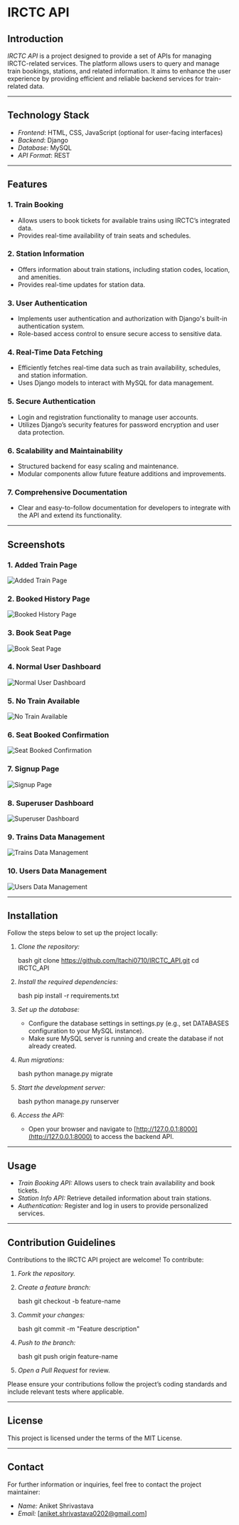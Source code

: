 # IRCTC API

## Introduction

*IRCTC API* is a project designed to provide a set of APIs for managing IRCTC-related services. The platform allows users to query and manage train bookings, stations, and related information. It aims to enhance the user experience by providing efficient and reliable backend services for train-related data.

---

## Technology Stack

- *Frontend*: HTML, CSS, JavaScript (optional for user-facing interfaces)
- *Backend*: Django
- *Database*: MySQL
- *API Format*: REST

---

## Features

### 1. Train Booking
- Allows users to book tickets for available trains using IRCTC’s integrated data.
- Provides real-time availability of train seats and schedules.

### 2. Station Information
- Offers information about train stations, including station codes, location, and amenities.
- Provides real-time updates for station data.

### 3. User Authentication
- Implements user authentication and authorization with Django's built-in authentication system.
- Role-based access control to ensure secure access to sensitive data.

### 4. Real-Time Data Fetching
- Efficiently fetches real-time data such as train availability, schedules, and station information.
- Uses Django models to interact with MySQL for data management.

### 5. Secure Authentication
- Login and registration functionality to manage user accounts.
- Utilizes Django’s security features for password encryption and user data protection.

### 6. Scalability and Maintainability
- Structured backend for easy scaling and maintenance.
- Modular components allow future feature additions and improvements.

### 7. Comprehensive Documentation
- Clear and easy-to-follow documentation for developers to integrate with the API and extend its functionality.

---

## Screenshots

### 1. Added Train Page
![Added Train Page](https://github.com/Itachi0710/IRCTC_API/blob/main/addedtrain.png)

### 2. Booked History Page
![Booked History Page](https://github.com/Itachi0710/IRCTC_API/blob/main/booked%20history.png)

### 3. Book Seat Page
![Book Seat Page](https://github.com/ltachi0710/IRCTC_API/blob/main/bookseat.png)

### 4. Normal User Dashboard
![Normal User Dashboard](https://github.com/ltachi0710/IRCTC_API/blob/main/normal%20user.png)

### 5. No Train Available
![No Train Available](https://github.com/Itachi0710/IRCTC_API/blob/main/notrain.png)

### 6. Seat Booked Confirmation
![Seat Booked Confirmation](https://github.com/Itachi0710/IRCTC_API/blob/main/seatbooked.png)

### 7. Signup Page
![Signup Page](https://github.com/ltachi0710/IRCTC_API/blob/main/signup.png)

### 8. Superuser Dashboard
![Superuser Dashboard](https://github.com/Itachi0710/IRCTC_API/blob/main/superuser.png)

### 9. Trains Data Management
![Trains Data Management](https://github.com/ltachi0710/IRCTC_API/blob/main/trains%20data.png)

### 10. Users Data Management
![Users Data Management](https://github.com/ltachi0710/IRCTC_API/blob/main/uersdata.png)

---

## Installation

Follow the steps below to set up the project locally:

1. *Clone the repository:*

    bash
    git clone https://github.com/ltachi0710/IRCTC_API.git
    cd IRCTC_API
    

2. *Install the required dependencies:*

    bash
    pip install -r requirements.txt
    

3. *Set up the database:*
    - Configure the database settings in settings.py (e.g., set DATABASES configuration to your MySQL instance).
    - Make sure MySQL server is running and create the database if not already created.

4. *Run migrations:*

    bash
    python manage.py migrate
    

5. *Start the development server:*

    bash
    python manage.py runserver
    

6. *Access the API:*
    - Open your browser and navigate to [http://127.0.0.1:8000](http://127.0.0.1:8000) to access the backend API.

---

## Usage

- *Train Booking API:* Allows users to check train availability and book tickets.
- *Station Info API:* Retrieve detailed information about train stations.
- *Authentication:* Register and log in users to provide personalized services.

---

## Contribution Guidelines

Contributions to the IRCTC API project are welcome! To contribute:

1. *Fork the repository.*
2. *Create a feature branch:*

    bash
    git checkout -b feature-name
    

3. *Commit your changes:*

    bash
    git commit -m "Feature description"
    

4. *Push to the branch:*

    bash
    git push origin feature-name
    

5. *Open a Pull Request* for review.

Please ensure your contributions follow the project’s coding standards and include relevant tests where applicable.

---

## License

This project is licensed under the terms of the MIT License.

---

## Contact

For further information or inquiries, feel free to contact the project maintainer:

- *Name:* Aniket Shrivastava 
- *Email:* [aniket.shrivastava0202@gmail.com]
